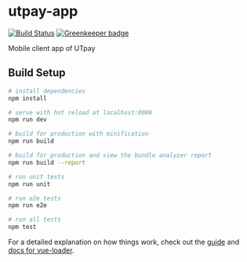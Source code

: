 # utpay-app

[![Build Status](https://travis-ci.org/UTpay/utpay-app.svg?branch=master)](https://travis-ci.org/UTpay/utpay-app)
[![Greenkeeper badge](https://badges.greenkeeper.io/UTpay/utpay-app.svg)](https://greenkeeper.io/)

Mobile client app of UTpay

## Build Setup

``` bash
# install dependencies
npm install

# serve with hot reload at localhost:8080
npm run dev

# build for production with minification
npm run build

# build for production and view the bundle analyzer report
npm run build --report

# run unit tests
npm run unit

# run e2e tests
npm run e2e

# run all tests
npm test
```

For a detailed explanation on how things work, check out the [guide](http://vuejs-templates.github.io/webpack/) and [docs for vue-loader](http://vuejs.github.io/vue-loader).
